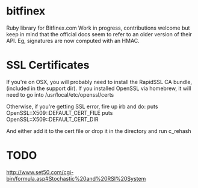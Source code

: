 bitfinex
========

Ruby library for Bitfinex.com
Work in progress, contributions welcome but keep in mind that the official docs seem to refer to an older version of their API.  Eg, signatures are now computed with an HMAC.

SSL Certificates
================
If you're on OSX, you will probably need to install the RapidSSL CA bundle, (included in the support dir).
If you installed OpenSSL via homebrew, it will need to go into
/usr/local/etc/openssl/certs

Otherwise, if you're getting SSL error, fire up irb and do:
puts OpenSSL::X509::DEFAULT_CERT_FILE
puts OpenSSL::X509::DEFAULT_CERT_DIR

And either add it to the cert file or drop it in the directory and run c_rehash


TODO
====
http://www.set50.com/cgi-bin/formula.asp#Stochastic%20and%20RSI%20System

